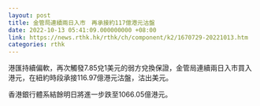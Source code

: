 ```yaml
---
layout: post
title: 金管局連續兩日入市　再承接約117億港元沽盤
date: 2022-10-13 05:41:09.000000000 +08:00
link: https://news.rthk.hk/rthk/ch/component/k2/1670729-20221013.htm
categories: rthk
---
```


港匯持續偏軟，再次觸發7.85兌1美元的弱方兌換保證，金管局連續兩日入市買入港元，在紐約時段承接116.97億港元沽盤，沽出美元。

香港銀行體系結餘明日將進一步跌至1066.05億港元。
